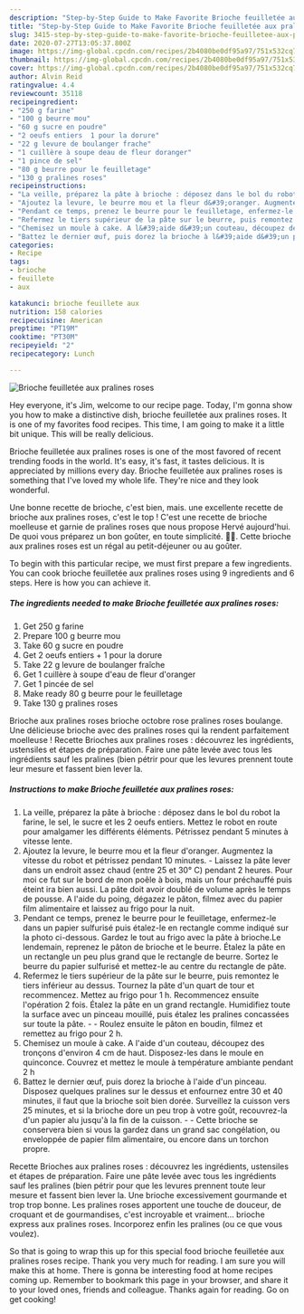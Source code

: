 ```yaml
---
description: "Step-by-Step Guide to Make Favorite Brioche feuilletée aux pralines roses"
title: "Step-by-Step Guide to Make Favorite Brioche feuilletée aux pralines roses"
slug: 3415-step-by-step-guide-to-make-favorite-brioche-feuilletee-aux-pralines-roses
date: 2020-07-27T13:05:37.800Z
image: https://img-global.cpcdn.com/recipes/2b4080be0df95a97/751x532cq70/brioche-feuilletee-aux-pralines-roses-photo-principale-de-la-recette.jpg
thumbnail: https://img-global.cpcdn.com/recipes/2b4080be0df95a97/751x532cq70/brioche-feuilletee-aux-pralines-roses-photo-principale-de-la-recette.jpg
cover: https://img-global.cpcdn.com/recipes/2b4080be0df95a97/751x532cq70/brioche-feuilletee-aux-pralines-roses-photo-principale-de-la-recette.jpg
author: Alvin Reid
ratingvalue: 4.4
reviewcount: 35118
recipeingredient:
- "250 g farine"
- "100 g beurre mou"
- "60 g sucre en poudre"
- "2 oeufs entiers  1 pour la dorure"
- "22 g levure de boulanger frache"
- "1 cuillère à soupe deau de fleur doranger"
- "1 pince de sel"
- "80 g beurre pour le feuilletage"
- "130 g pralines roses"
recipeinstructions:
- "La veille, préparez la pâte à brioche : déposez dans le bol du robot la farine, le sel, le sucre et les 2 oeufs entiers. Mettez le robot en route pour amalgamer les différents éléments. Pétrissez pendant 5 minutes à vitesse lente."
- "Ajoutez la levure, le beurre mou et la fleur d&#39;oranger. Augmentez la vitesse du robot et pétrissez pendant 10 minutes. Laissez la pâte lever dans un endroit assez chaud (entre 25 et 30° C) pendant 2 heures. Pour moi ce fut sur le bord de mon poêle à bois, mais un four préchauffé puis éteint ira bien aussi. La pâte doit avoir doublé de volume après le temps de pousse. A l&#39;aide du poing, dégazez le pâton, filmez avec du papier film alimentaire et laissez au frigo pour la nuit."
- "Pendant ce temps, prenez le beurre pour le feuilletage, enfermez-le dans un papier sulfurisé puis étalez-le en rectangle comme indiqué sur la photo ci-dessous. Gardez le tout au frigo avec la pâte à brioche.Le lendemain, reprenez le pâton de brioche et le beurre. Étalez la pâte en un rectangle un peu plus grand que le rectangle de beurre. Sortez le beurre du papier sulfurisé et mettez-le au centre du rectangle de pâte."
- "Refermez le tiers supérieur de la pâte sur le beurre, puis remontez le tiers inférieur au dessus. Tournez la pâte d&#39;un quart de tour et recommencez. Mettez au frigo pour 1 h. Recommencez ensuite l&#39;opération 2 fois. Étalez la pâte en un grand rectangle. Humidifiez toute la surface avec un pinceau mouillé, puis étalez les pralines concassées sur toute la pâte.  Roulez ensuite le pâton en boudin, filmez et remettez au frigo pour 2 h."
- "Chemisez un moule à cake. A l&#39;aide d&#39;un couteau, découpez des tronçons d&#39;environ 4 cm de haut. Disposez-les dans le moule en quinconce. Couvrez et mettez le moule à température ambiante pendant 2 h"
- "Battez le dernier œuf, puis dorez la brioche à l&#39;aide d&#39;un pinceau. Disposez quelques pralines sur le dessus et enfournez entre 30 et 40 minutes, il faut que la brioche soit bien dorée. Surveillez la cuisson vers 25 minutes, et si la brioche dore un peu trop à votre goût, recouvrez-la d&#39;un papier alu jusqu&#39;à la fin de la cuisson.  Cette brioche se conservera bien si vous la gardez dans un grand sac congélation, ou enveloppée de papier film alimentaire, ou encore dans un torchon propre."
categories:
- Recipe
tags:
- brioche
- feuillete
- aux

katakunci: brioche feuillete aux 
nutrition: 158 calories
recipecuisine: American
preptime: "PT19M"
cooktime: "PT30M"
recipeyield: "2"
recipecategory: Lunch

---
```



![Brioche feuilletée aux pralines roses](https://img-global.cpcdn.com/recipes/2b4080be0df95a97/751x532cq70/brioche-feuilletee-aux-pralines-roses-photo-principale-de-la-recette.jpg)

Hey everyone, it's Jim, welcome to our recipe page. Today, I'm gonna show you how to make a distinctive dish, brioche feuilletée aux pralines roses. It is one of my favorites food recipes. This time, I am going to make it a little bit unique. This will be really delicious.

Brioche feuilletée aux pralines roses is one of the most favored of recent trending foods in the world. It's easy, it's fast, it tastes delicious. It is appreciated by millions every day. Brioche feuilletée aux pralines roses is something that I've loved my whole life. They're nice and they look wonderful.

Une bonne recette de brioche, c&#39;est bien, mais. une excellente recette de brioche aux pralines roses, c&#39;est le top ! C&#39;est une recette de brioche moelleuse et garnie de pralines roses que nous propose Hervé aujourd&#39;hui. De quoi vous préparez un bon goûter, en toute simplicité. 🍞😋. Cette brioche aux pralines roses est un régal au petit-déjeuner ou au goûter.


To begin with this particular recipe, we must first prepare a few ingredients. You can cook brioche feuilletée aux pralines roses using 9 ingredients and 6 steps. Here is how you can achieve it.

<!--inarticleads1-->

##### The ingredients needed to make Brioche feuilletée aux pralines roses:

1. Get 250 g farine
1. Prepare 100 g beurre mou
1. Take 60 g sucre en poudre
1. Get 2 oeufs entiers + 1 pour la dorure
1. Take 22 g levure de boulanger fraîche
1. Get 1 cuillère à soupe d&#39;eau de fleur d&#39;oranger
1. Get 1 pincée de sel
1. Make ready 80 g beurre pour le feuilletage
1. Take 130 g pralines roses


Brioche aux pralines roses brioche octobre rose pralines roses boulange. Une délicieuse brioche avec des pralines roses qui la rendent parfaitement moelleuse ! Recette Brioches aux pralines roses : découvrez les ingrédients, ustensiles et étapes de préparation. Faire une pâte levée avec tous les ingrédients sauf les pralines (bien pétrir pour que les levures prennent toute leur mesure et fassent bien lever la. 

<!--inarticleads2-->

##### Instructions to make Brioche feuilletée aux pralines roses:

1. La veille, préparez la pâte à brioche : déposez dans le bol du robot la farine, le sel, le sucre et les 2 oeufs entiers. Mettez le robot en route pour amalgamer les différents éléments. Pétrissez pendant 5 minutes à vitesse lente.
1. Ajoutez la levure, le beurre mou et la fleur d&#39;oranger. Augmentez la vitesse du robot et pétrissez pendant 10 minutes. - Laissez la pâte lever dans un endroit assez chaud (entre 25 et 30° C) pendant 2 heures. Pour moi ce fut sur le bord de mon poêle à bois, mais un four préchauffé puis éteint ira bien aussi. La pâte doit avoir doublé de volume après le temps de pousse. A l&#39;aide du poing, dégazez le pâton, filmez avec du papier film alimentaire et laissez au frigo pour la nuit.
1. Pendant ce temps, prenez le beurre pour le feuilletage, enfermez-le dans un papier sulfurisé puis étalez-le en rectangle comme indiqué sur la photo ci-dessous. Gardez le tout au frigo avec la pâte à brioche.Le lendemain, reprenez le pâton de brioche et le beurre. Étalez la pâte en un rectangle un peu plus grand que le rectangle de beurre. Sortez le beurre du papier sulfurisé et mettez-le au centre du rectangle de pâte.
1. Refermez le tiers supérieur de la pâte sur le beurre, puis remontez le tiers inférieur au dessus. Tournez la pâte d&#39;un quart de tour et recommencez. Mettez au frigo pour 1 h. Recommencez ensuite l&#39;opération 2 fois. Étalez la pâte en un grand rectangle. Humidifiez toute la surface avec un pinceau mouillé, puis étalez les pralines concassées sur toute la pâte. -  - Roulez ensuite le pâton en boudin, filmez et remettez au frigo pour 2 h.
1. Chemisez un moule à cake. A l&#39;aide d&#39;un couteau, découpez des tronçons d&#39;environ 4 cm de haut. Disposez-les dans le moule en quinconce. Couvrez et mettez le moule à température ambiante pendant 2 h
1. Battez le dernier œuf, puis dorez la brioche à l&#39;aide d&#39;un pinceau. Disposez quelques pralines sur le dessus et enfournez entre 30 et 40 minutes, il faut que la brioche soit bien dorée. Surveillez la cuisson vers 25 minutes, et si la brioche dore un peu trop à votre goût, recouvrez-la d&#39;un papier alu jusqu&#39;à la fin de la cuisson. -  - Cette brioche se conservera bien si vous la gardez dans un grand sac congélation, ou enveloppée de papier film alimentaire, ou encore dans un torchon propre.


Recette Brioches aux pralines roses : découvrez les ingrédients, ustensiles et étapes de préparation. Faire une pâte levée avec tous les ingrédients sauf les pralines (bien pétrir pour que les levures prennent toute leur mesure et fassent bien lever la. Une brioche excessivement gourmande et trop trop bonne. Les pralines roses apportent une touche de douceur, de croquant et de gourmandises, c&#39;est incroyable et vraiment… brioche express aux pralines roses. Incorporez enfin les pralines (ou ce que vous voulez). 

So that is going to wrap this up for this special food brioche feuilletée aux pralines roses recipe. Thank you very much for reading. I am sure you will make this at home. There is gonna be interesting food at home recipes coming up. Remember to bookmark this page in your browser, and share it to your loved ones, friends and colleague. Thanks again for reading. Go on get cooking!
